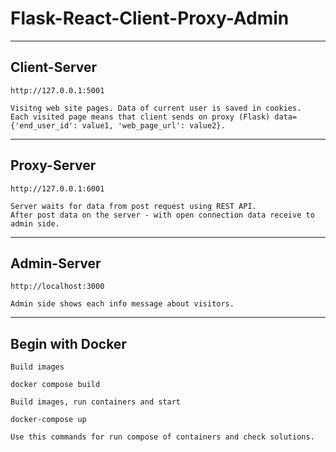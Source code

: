 # Flask-React-Client-Proxy-Admin
---
## Client-Server
```
http://127.0.0.1:5001
```
```
Visitng web site pages. Data of current user is saved in cookies. 
Each visited page means that client sends on proxy (Flask) data={'end_user_id': value1, 'web_page_url': value2}.
```
---
## Proxy-Server
```
http://127.0.0.1:6001
```
```
Server waits for data from post request using REST API.
After post data on the server - with open connection data receive to admin side. 
```
---
## Admin-Server
```
http://localhost:3000
```
```
Admin side shows each info message about visitors.
```
---
## Begin with Docker
```
Build images
```
```
docker compose build
```
```
Build images, run containers and start
```
```
docker-compose up
```
```
Use this commands for run compose of containers and check solutions.
```

